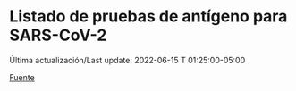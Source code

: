 # Listado de pruebas de antígeno para SARS-CoV-2

Última actualización/Last update: 2022-06-15 T 01:25:00-05:00

 [Fuente](https://www.gob.mx/salud/documentos/listado-de-pruebas-de-antigeno-para-sars-cov-2)
